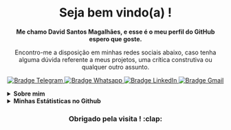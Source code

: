 <!-- <img src="./imgCabecalho.jpg" alt="Parte de Cima" width=100% /> -->
<h1 align="center">
    Seja bem vindo(a) ! 
</h1>
<p align="center">
    <b>Me chamo David Santos Magalhães, e esse é o meu perfil do GitHub espero que goste.</b>
</p>

<p align="center">
    Encontro-me a disposição em minhas redes sociais abaixo, caso tenha alguma dúvida referente a meus projetos, uma crítica construtiva ou qualquer outro assunto.
</p>

<p align="center">
    <a href="https://t.me/daviddsmdv" target="_blank">
        <img src="https://img.shields.io/badge/-Telegram-2CA5E0?logo=telegram&style=for-the-badge&logoColor=white" alt="Bradge Telegram" />
    </a>
    <a href="https://api.whatsapp.com/send?phone=5511970323525" target="_blank">
        <img src="https://img.shields.io/badge/WHATSAPP-25D366?&style=for-the-badge&logo=whatsapp&logoColor=white" alt="Bradge Whatsapp" />
    </a>
    <a href="https://www.linkedin.com/in/david-santos-ab2b7916a/" target="_blank">
        <img src="https://img.shields.io/badge/-LinkedIn-0077B5?logo=linkedin&style=for-the-badge&logoColor=white" alt="Bradge LinkedIn" />
    </a>
    <a href="mailto:davidsm2k@gmail.com" target="_blank">
        <img src="https://img.shields.io/badge/-Gmail-D14836?logo=gmail&style=for-the-badge&logoColor=white" alt="Bradge Gmail" />
    </a>
</p>

<details>
    <summary><b>Sobre mim</b></summary>
    <p>
 Atualmente sou aluno da Generation Brasil no Bootcamp de Desenvolvedor Full Stack Java Jr, onde estou tendo a oportunidade de mudar minha vida e com isso ganhar um grande conhecimento para minha carreira profissional.
    </p>
</details>

<details>
    <summary><b>Minhas Estátisticas no Github</b></summary>
    <p align="center">
        <b>Estátistica do Github</b> <br />
        <img src="https://github-readme-stats.vercel.app/api?username=davidsm2k&theme=dark&show_icons=true&include_all_commits=true" alt="Estátisticas Gerais" />
    </p>
    <p align="center">
        <b>As tecnologias utilizadas nos projetos</b> <br />
        <img src="https://github-readme-stats.vercel.app/api/top-langs/?username=davidsm2k&theme=dark" alt="Techs utilizadas nos projetos" />
    </p>
</details>
<h3 align="center">
    <b>Obrigado pela visita ! :clap:</b>
</h3>
<!-- <img src="./imgRodape.jpg" alt="Parte de Baixo" width=100% /> -->
